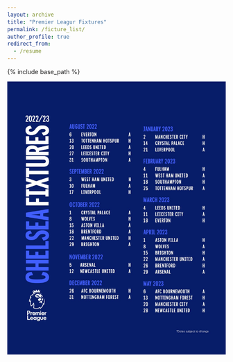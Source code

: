 ```yaml
---
layout: archive
title: "Premier Leagur Fixtures"
permalink: /ficture_list/
author_profile: true
redirect_from:
  - /resume
---
```


{% include base_path %}

<img src="../images/fixture_list.jpg" alt="fixture_list"/> 
